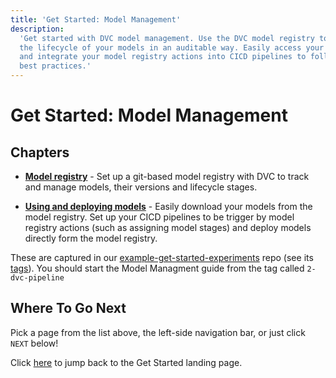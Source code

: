 ```yaml
---
title: 'Get Started: Model Management'
description:
  'Get started with DVC model management. Use the DVC model registry to manage
  the lifecycle of your models in an auditable way. Easily access your models
  and integrate your model registry actions into CICD pipelines to follow GitOps
  best practices.'
---
```


# Get Started: Model Management

## Chapters

- **[Model registry]** - Set up a git-based model registry with DVC to track and
  manage models, their versions and lifecycle stages.

- **[Using and deploying models]** - Easily download your models from the model
  registry. Set up your CICD pipelines to be trigger by model registry actions
  (such as assigning model stages) and deploy models directly form the model
  registry.

[model registry]: /doc/start/model-management/model-registry
[Using and deploying models]: /doc/start/model-management/model-cicd

<admon type="tip">

These are captured in our [example-get-started-experiments] repo (see its
[tags][example-get-started-experiments-tags]). You should start the Model Managment guide from the tag called `2-dvc-pipeline`

[example-get-started-experiments]:
  https://github.com/iterative/example-get-started-experiments
[example-get-started-experiments-tags]:
  https://github.com/iterative/example-get-started-experiments/tags

</admon>

## Where To Go Next

Pick a page from the list above, the left-side navigation bar, or just click
`NEXT` below!

Click [here](/doc/start/) to jump back to the Get Started landing page.
